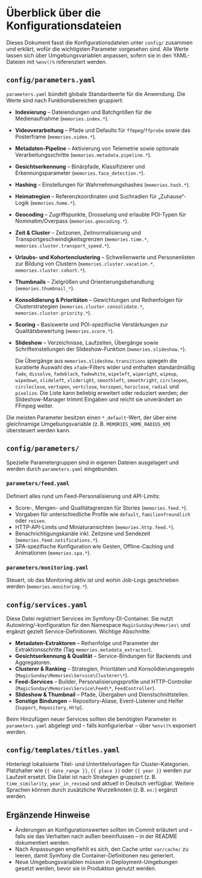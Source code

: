# Überblick über die Konfigurationsdateien

Dieses Dokument fasst die Konfigurationsdateien unter `config/` zusammen und erklärt, wofür die wichtigsten Parameter vorgesehen sind. Alle Werte lassen sich über Umgebungsvariablen anpassen, sofern sie in den YAML-Dateien mit `%env()%` referenziert werden.

## `config/parameters.yaml`

`parameters.yaml` bündelt globale Standardwerte für die Anwendung. Die Werte sind nach Funktionsbereichen gruppiert:

- **Indexierung** – Dateiendungen und Batchgrößen für die Medienaufnahme (`memories.index.*`).
- **Videoverarbeitung** – Pfade und Defaults für `ffmpeg`/`ffprobe` sowie das Posterframe (`memories.video.*`).
- **Metadaten-Pipeline** – Aktivierung von Telemetrie sowie optionale Verarbeitungsschritte (`memories.metadata.pipeline.*`).
- **Gesichtserkennung** – Binärpfade, Klassifizierer und Erkennungsparameter (`memories.face_detection.*`).
- **Hashing** – Einstellungen für Wahrnehmungshashes (`memories.hash.*`).
- **Heimatregion** – Referenzkoordinaten und Suchradien für „Zuhause“-Logik (`memories.home.*`).
- **Geocoding** – Zugriffspunkte, Drosselung und erlaubte POI-Typen für Nominatim/Overpass (`memories.geocoding.*`).
- **Zeit & Cluster** – Zeitzonen, Zeitnormalisierung und Transportgeschwindigkeitsgrenzen (`memories.time.*`, `memories.cluster.transport_speed.*`).
- **Urlaubs- und Kohortenclustering** – Schwellenwerte und Personenlisten zur Bildung von Clustern (`memories.cluster.vacation.*`, `memories.cluster.cohort.*`).
- **Thumbnails** – Zielgrößen und Orientierungsbehandlung (`memories.thumbnail_*`).
- **Konsolidierung & Prioritäten** – Gewichtungen und Reihenfolgen für Clusterstrategien (`memories.cluster.consolidate.*`, `memories.cluster.priority.*`).
- **Scoring** – Basiswerte und POI-spezifische Verstärkungen zur Qualitätsbewertung (`memories.score.*`).
- **Slideshow** – Verzeichnisse, Laufzeiten, Übergänge sowie Schrifteinstellungen der Slideshow-Funktion (`memories.slideshow.*`).

  Die Übergänge aus `memories.slideshow.transitions` spiegeln die kuratierte Auswahl des `xfade`-Filters wider und enthalten
  standardmäßig `fade`, `dissolve`, `fadeblack`, `fadewhite`, `wipeleft`, `wiperight`, `wipeup`, `wipedown`, `slideleft`,
  `slideright`, `smoothleft`, `smoothright`, `circleopen`, `circleclose`, `vertopen`, `vertclose`, `horzopen`, `horzclose`,
  `radial` und `pixelize`. Die Liste kann beliebig erweitert oder reduziert werden; der Slideshow-Manager trimmt Eingaben und
  reicht sie unverändert an FFmpeg weiter.

Die meisten Parameter besitzen einen `*_default`-Wert, der über eine gleichnamige Umgebungsvariable (z. B. `MEMORIES_HOME_RADIUS_KM`) übersteuert werden kann.

## `config/parameters/`

Spezielle Parametergruppen sind in eigenen Dateien ausgelagert und werden durch `parameters.yaml` eingebunden.

### `parameters/feed.yaml`

Definiert alles rund um Feed-Personalisierung und API-Limits:

- Score-, Mengen- und Qualitätsgrenzen für Stories (`memories.feed.*`).
- Vorgaben für unterschiedliche Profile wie `default`, `familienfreundlich` oder `reisen`.
- HTTP-API-Limits und Miniaturansichten (`memories.http.feed.*`).
- Benachrichtigungskanäle inkl. Zeitzone und Sendezeit (`memories.feed.notifications.*`).
- SPA-spezifische Konfiguration wie Gesten, Offline-Caching und Animationen (`memories.spa.*`).

### `parameters/monitoring.yaml`

Steuert, ob das Monitoring aktiv ist und wohin Job-Logs geschrieben werden (`memories.monitoring.*`).

## `config/services.yaml`

Diese Datei registriert Services im Symfony-DI-Container. Sie nutzt Autowiring/-konfiguration für den Namespace `MagicSunday\Memories\` und ergänzt gezielt Service-Definitionen. Wichtige Abschnitte:

- **Metadaten-Extraktoren** – Reihenfolge und Parameter der Extraktionsschritte (Tag `memories.metadata_extractor`).
- **Gesichtserkennung & Qualität** – Service-Bindungen für Backends und Aggregatoren.
- **Clusterer & Ranking** – Strategien, Prioritäten und Konsolidierungsregeln (`MagicSunday\Memories\Service\Clusterer\*`).
- **Feed-Services** – Builder, Personalisierungsprofile und HTTP-Controller (`MagicSunday\Memories\Service\Feed\*`, `FeedController`).
- **Slideshow & Thumbnail** – Pfade, Übergaben und Dienstschnittstellen.
- **Sonstige Bindungen** – Repository-Aliase, Event-Listener und Helfer (`Support`, `Repository`, `Http`).

Beim Hinzufügen neuer Services sollten die benötigten Parameter in `parameters.yaml` abgelegt und – falls konfigurierbar – über `%env()%` exponiert werden.

## `config/templates/titles.yaml`

Hinterlegt lokalisierte Titel- und Untertitelvorlagen für Cluster-Kategorien. Platzhalter wie `{{ date_range }}`, `{{ place }}` oder `{{ year }}` werden zur Laufzeit ersetzt. Die Datei ist nach Strategien gruppiert (z. B. `time_similarity`, `year_in_review`) und aktuell in Deutsch verfügbar. Weitere Sprachen können durch zusätzliche Wurzelknoten (z. B. `en:`) ergänzt werden.

## Ergänzende Hinweise

- Änderungen an Konfigurationswerten sollten im Commit erläutert und – falls sie das Verhalten nach außen beeinflussen – in der README dokumentiert werden.
- Nach Anpassungen empfiehlt es sich, den Cache unter `var/cache/` zu leeren, damit Symfony die Container-Definitionen neu generiert.
- Neue Umgebungsvariablen müssen in Deployment-Umgebungen gesetzt werden, bevor sie in Produktion genutzt werden.
